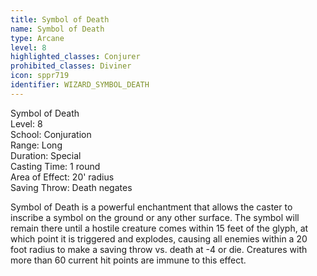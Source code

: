```yaml
---
title: Symbol of Death
name: Symbol of Death
type: Arcane
level: 8
highlighted_classes: Conjurer
prohibited_classes: Diviner
icon: sppr719
identifier: WIZARD_SYMBOL_DEATH
---
```

Symbol of Death  
Level: 8  
School: Conjuration  
Range: Long  
Duration: Special  
Casting Time: 1 round  
Area of Effect: 20' radius  
Saving Throw: Death negates  
  
Symbol of Death is a powerful enchantment that allows the caster to inscribe a symbol on the ground or any other surface. The symbol will remain there until a hostile creature comes within 15 feet of the glyph, at which point it is triggered and explodes, causing all enemies within a 20 foot radius to make a saving throw vs. death at -4 or die. Creatures with more than 60 current hit points are immune to this effect.  

